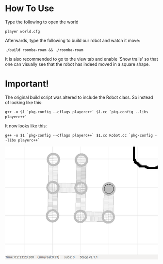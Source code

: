 # How To Use

Type the following to open the world
```
player world.cfg
```

Afterwards, type the following to build our robot and watch it move:
```
./build roomba-roam && ./roomba-roam
```
It is also recommended to go to the view tab and enable 'Show trails' so that one can visually see that the robot
has indeed moved in a square shape.

# Important!
The original build script was altered to include the Robot class. So instead of looking like this:
```
g++ -o $1 `pkg-config --cflags playerc++` $1.cc `pkg-config --libs playerc++`
```
It now looks like this:
```
g++ -o $1 `pkg-config --cflags playerc++` $1.cc Robot.cc `pkg-config --libs playerc++`
```

![alt text](./robotHi.png "Screenshot")
